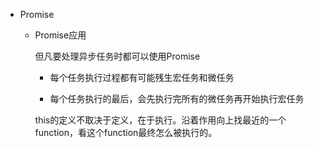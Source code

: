 - Promise

  - Promise应用

    但凡要处理异步任务时都可以使用Promise

    - 每个任务执行过程都有可能残生宏任务和微任务

    - 每个任务执行的最后，会先执行完所有的微任务再开始执行宏任务

    

    

    this的定义不取决于定义，在于执行。沿着作用向上找最近的一个function，看这个function最终怎么被执行的。

    

     

    

    

    



